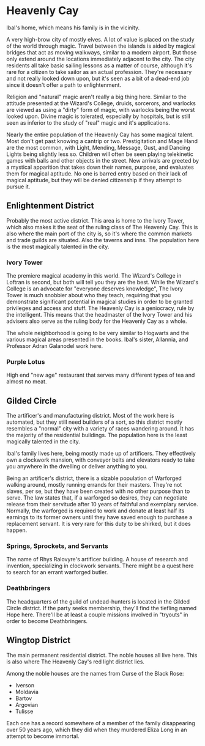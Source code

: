# Heavenly Cay
Ibal's home, which means his family is in the vicinity.

A very high-brow city of mostly elves. A lot of value is placed on the study of the world through magic. Travel between the islands is aided by magical bridges that act as moving walkways, similar to a modern airport. But those only extend around the locations immediately adjacent to the city. The city residents all take basic sailing lessons as a matter of course, although it's rare for a citizen to take sailor as an actual profession. They're necessary and not really looked down upon, but it's seen as a bit of a dead-end job since it doesn't offer a path to enlightenment.

Religion and "natural" magic aren't really a big thing here. Similar to the attitude presented at the Wizard's College, druids, sorcerors, and warlocks are viewed as using a "dirty" form of magic, with warlocks being the worst looked upon. Divine magic is tolerated, especially by hospitals, but is still seen as inferior to the study of "real" magic and it's applications.

Nearly the entire population of the Heavenly Cay has some magical talent. Most don't get past knowing a cantrip or two. Prestigitation and Mage Hand are the most common, with Light, Mending, Message, Gust, and Dancing Lights being slightly less so. Children will often be seen playing telekinetic games with balls and other objects in the street. New arrivals are greeted by a mystical apparition that takes down their names, purpose, and evaluates them for magical aptitude. No one is barred entry based on their lack of magical aptitude, but they will be denied citizenship if they attempt to pursue it.

## Enlightenment District
Probably the most active district. This area is home to the Ivory Tower, which also makes it the seat of the ruling class of The Heavenly Cay. This is also where the main port of the city is, so it's where the common markets and trade guilds are situated. Also the taverns and inns. The population here is the most magically talented in the city.

### Ivory Tower
The premiere magical academy in this world. The Wizard's College in Loftran is second, but both will tell you they are the best. While the Wizard's College is an advocate for "everyone deserves knowledge", The Ivory Tower is much snobbier about who they teach, requiring that you demonstrate significant potential in magical studies in order to be granted privileges and access and stuff. The Heavenly Cay is a geniocracy, rule by the intelligent. This means that the headmaster of the Ivory Tower and his advisers also serve as the ruling body for the Heavenly Cay as a whole.

The whole neighborhood is going to be very similar to Hogwarts and the various magical areas presented in the books. Ibal's sister, Allannia, and Professor Adran Galanodel work here.

### Purple Lotus
High end "new age" restaurant that serves many different types of tea and almost no meat.

## Gilded Circle
The artificer's and manufacturing district. Most of the work here is automated, but they still need builders of a sort, so this district mostly resembles a "normal" city with a variety of races wandering around. It has the majority of the residential buildings. The population here is the least magically talented in the city.

Ibal's family lives here, being mostly made up of artificers. They effectively own a clockwork mansion, with conveyor belts and elevators ready to take you anywhere in the dwelling or deliver anything to you.

Being an artificer's district, there is a sizable population of Warforged walking around, mostly running errands for their masters. They're not slaves, per se, but they have been created with no other purpose than to serve. The law states that, if a warforged so desires, they can negotiate release from their servitude after 10 years of faithful and exemplary service. Normally, the warforged is required to work and donate at least half its earnings to its former owners until they have saved enough to purchase a replacement servant. It is very rare for this duty to be shirked, but it does happen.

### Springs, Sprockets, and Servants
The name of Rhys Ralovyre's artificer building. A house of research and invention, specializing in clockwork servants. There might be a quest here to search for an errant warforged butler.

### Deathbringers
The headquarters of the guild of undead-hunters is located in the Gilded Circle district. If the party seeks membership, they'll find the tiefling named Hope here. There'll be at least a couple missions involved in "tryouts" in order to become Deathbringers.

## Wingtop District
The main permanent residential district. The noble houses all live here. This is also where The Heavenly Cay's red light district lies.

Among the noble houses are the names from Curse of the Black Rose:
* Iverson
* Moldavia
* Bartov
* Argovian
* Tulisse

Each one has a record somewhere of a member of the family disappearing over 50 years ago, which they did when they murdered Eliza Long in an attempt to become immortal.

